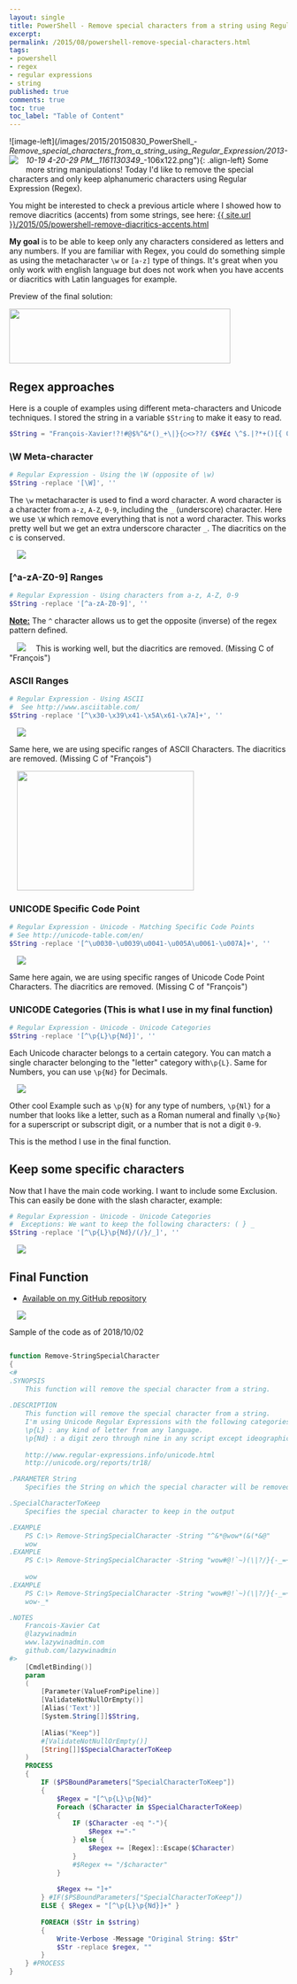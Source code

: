 ```yaml
---
layout: single
title: PowerShell - Remove special characters from a string using Regular Expression (Regex)
excerpt: 
permalink: /2015/08/powershell-remove-special-characters.html
tags: 
- powershell
- regex
- regular expressions
- string
published: true
comments: true
toc: true
toc_label: "Table of Content"
---
```

![image-left](/images/2015/20150830_PowerShell_-_Remove_special_characters_from_a_string_using_Regular_Expression/2013-10-19 4-20-29 PM__1161130349__-106x122.png"){: .align-left}
<a href="http://4.bp.blogspot.com/-HHt3IUIRYuI/UmLprP9HhgI/AAAAAAABeLU/No-OUlTpmQ8/s1600/2013-10-19+4-20-29+PM.png" imageanchor="1" style="clear: left; float: left; margin-bottom: 1em; margin-right: 1em;"><img border="0" src="http://4.bp.blogspot.com/-HHt3IUIRYuI/UmLprP9HhgI/AAAAAAABeLU/No-OUlTpmQ8/s1600/2013-10-19+4-20-29+PM.png" /></a>Some more string manipulations! Today I'd like to remove the special characters and only keep alphanumeric characters using Regular Expression (Regex).

You might be interested to check a previous article where I showed how to remove diacritics (accents) from some strings, see here: <a href="{{ site.url }}/2015/05/powershell-remove-diacritics-accents.html">{{ site.url }}/2015/05/powershell-remove-diacritics-accents.html</a>

**My goal** is to be able to keep only any characters considered as letters and any numbers.
If you are familiar with Regex, you could do something simple as using the metacharacter `\w` or `[a-z]` type of things. It's great when you only work with english language but does not work when you have accents or diacritics with Latin languages for example.

Preview of the final solution:

<a href="{{ site.url }}/images/2015/20150830_PowerShell_-_Remove_special_characters_from_a_string_using_Regular_Expression_(Regex)/2015-08-30_18-40-10__1502951707__-844x209.png" imageanchor="1" style="margin-left: auto; margin-right: auto;"><img border="0" height="99" src="{{ site.url }}/images/2015/20150830_PowerShell_-_Remove_special_characters_from_a_string_using_Regular_Expression_(Regex)/2015-08-30_18-40-10__1239215365__-400x99.png" width="400" /></a>

## Regex approaches

Here is a couple of examples using different meta-characters and Unicode techniques.
I stored the string in a variable `$String` to make it easy to read.

```powershell
$String = "François-Xavier!?!#@$%^&*()_+\|}{○<>??/ €$¥£¢ \^$.|?*+()[{ 0123456789"
```

### \W Meta-character

```powershell
# Regular Expression - Using the \W (opposite of \w)
$String -replace '[\W]', ''
```

The `\w` metacharacter is used to find a word character. A word character is a character from `a-z`, `A-Z`, `0-9`, including the `_` (underscore) character. Here we use `\W` which remove everything that is not a word character. This works pretty well but we get an extra underscore character `_`. The diacritics on the c is conserved.

<a href="{{ site.url }}/images/2015/20150830_PowerShell_-_Remove_special_characters_from_a_string_using_Regular_Expression_(Regex)/LazyWinAdmin_Regex01_W__325467495__-844x129.png" imageanchor="1" style="margin-left: 1em; margin-right: 1em;"><img border="0" src="{{ site.url }}/images/2015/20150830_PowerShell_-_Remove_special_characters_from_a_string_using_Regular_Expression_(Regex)/LazyWinAdmin_Regex01_W__325467495__-844x129.png" /></a>

### [^a-zA-Z0-9] Ranges

```powershell
# Regular Expression - Using characters from a-z, A-Z, 0-9
$String -replace '[^a-zA-Z0-9]', ''
```

**<u>Note:</u>** The `^` character allows us to get the opposite (inverse) of the regex pattern defined.

<a href="{{ site.url }}/images/2015/20150830_PowerShell_-_Remove_special_characters_from_a_string_using_Regular_Expression_(Regex)/LazyWinAdmin_Regex02_A-Z__1320925435__-844x129.png" imageanchor="1" style="margin-left: 1em; margin-right: 1em;"><img border="0" src="{{ site.url }}/images/2015/20150830_PowerShell_-_Remove_special_characters_from_a_string_using_Regular_Expression_(Regex)/LazyWinAdmin_Regex02_A-Z__1320925435__-844x129.png" /></a>
This is working well, but the diacritics are removed. (Missing C of "François")

### ASCII Ranges

```powershell
# Regular Expression - Using ASCII
#  See http://www.asciitable.com/
$String -replace '[^\x30-\x39\x41-\x5A\x61-\x7A]+', ''
```

<a href="{{ site.url }}/images/2015/20150830_PowerShell_-_Remove_special_characters_from_a_string_using_Regular_Expression_(Regex)/LazyWinAdmin_Regex03_ASCII__1480139706__-844x129.png" imageanchor="1" style="margin-left: 1em; margin-right: 1em;"><img border="0" src="{{ site.url }}/images/2015/20150830_PowerShell_-_Remove_special_characters_from_a_string_using_Regular_Expression_(Regex)/LazyWinAdmin_Regex03_ASCII__1480139706__-844x129.png" /></a>

Same here, we are using specific ranges of ASCII Characters. The diacritics are removed. (Missing C of "François")

<a href="http://www.asciitable.com/" imageanchor="1" style="margin-left: 1em; margin-right: 1em;" target="_blank"><img border="0" height="216" src="{{ site.url }}/images/2015/20150830_PowerShell_-_Remove_special_characters_from_a_string_using_Regular_Expression_(Regex)/asciitable__755878205__-320x216.png" width="320" /></a>

### UNICODE Specific Code Point

```powershell
# Regular Expression - Unicode - Matching Specific Code Points
# See http://unicode-table.com/en/
$String -replace '[^\u0030-\u0039\u0041-\u005A\u0061-\u007A]+', ''
```
<a href="{{ site.url }}/images/2015/20150830_PowerShell_-_Remove_special_characters_from_a_string_using_Regular_Expression_(Regex)/LazyWinAdmin_Regex04_Unicode_Specific_Code_Point__1973263826__-844x129.png" imageanchor="1" style="margin-left: 1em; margin-right: 1em;"><img border="0" src="{{ site.url }}/images/2015/20150830_PowerShell_-_Remove_special_characters_from_a_string_using_Regular_Expression_(Regex)/LazyWinAdmin_Regex04_Unicode_Specific_Code_Point__1973263826__-844x129.png" /></a>

Same here again, we are using specific ranges of Unicode Code Point Characters. The diacritics are removed. (Missing C of "François")

### UNICODE Categories (This is what I use in my final function)

```powershell
# Regular Expression - Unicode - Unicode Categories
$String -replace '[^\p{L}\p{Nd}]', ''
```

Each Unicode character belongs to a certain category. You can match a single character belonging to the "letter" category with`\p{L}`. Same for Numbers, you can use `\p{Nd}` for Decimals.

<a href="{{ site.url }}/images/2015/20150830_PowerShell_-_Remove_special_characters_from_a_string_using_Regular_Expression_(Regex)/LazyWinAdmin_Regex05_Unicode_Category__1111939815__-844x129.png" imageanchor="1" style="margin-left: 1em; margin-right: 1em;"><img border="0" src="{{ site.url }}/images/2015/20150830_PowerShell_-_Remove_special_characters_from_a_string_using_Regular_Expression_(Regex)/LazyWinAdmin_Regex05_Unicode_Category__1111939815__-844x129.png" /></a>

Other cool Example such as `\p{N}` for any type of numbers, `\p{Nl}` for a number that looks like a letter, such as a Roman numeral and finally `\p{No}` for a superscript or subscript digit, or a number that is not a digit `0-9`.

This is the method I use in the final function.

## Keep some specific characters

Now that I have the main code working. I want to include some Exclusion.
This can easily be done with the slash character, example:

```powershell
# Regular Expression - Unicode - Unicode Categories
#  Exceptions: We want to keep the following characters: ( } _
$String -replace '[^\p{L}\p{Nd}/(/}/_]', ''
```

<a href="{{ site.url }}/images/2015/20150830_PowerShell_-_Remove_special_characters_from_a_string_using_Regular_Expression_(Regex)/LazyWinAdmin_Regex05_Unicode_Category_WITH_Exceptions__545375934__-844x129.png" imageanchor="1" style="margin-left: 1em; margin-right: 1em;"><img border="0" src="{{ site.url }}/images/2015/20150830_PowerShell_-_Remove_special_characters_from_a_string_using_Regular_Expression_(Regex)/LazyWinAdmin_Regex05_Unicode_Category_WITH_Exceptions__545375934__-844x129.png" /></a>

## Final Function

* [Available on my GitHub repository](https://github.com/lazywinadmin/PowerShell/blob/master/TOOL-Remove-StringSpecialCharacter/Remove-StringSpecialCharacter.ps1)

<a href="{{ site.url }}/images/2015/20150830_PowerShell_-_Remove_special_characters_from_a_string_using_Regular_Expression_(Regex)/LazyWinAdmin_Remove-StringSpecialCharacter__130501068__-844x329.png" imageanchor="1" style="margin-left: 1em; margin-right: 1em;"><img border="0" src="{{ site.url }}/images/2015/20150830_PowerShell_-_Remove_special_characters_from_a_string_using_Regular_Expression_(Regex)/LazyWinAdmin_Remove-StringSpecialCharacter__130501068__-844x329.png" /></a>

Sample of the code as of 2018/10/02

```powershell

function Remove-StringSpecialCharacter
{
<#
.SYNOPSIS
	This function will remove the special character from a string.
	
.DESCRIPTION
	This function will remove the special character from a string.
	I'm using Unicode Regular Expressions with the following categories
	\p{L} : any kind of letter from any language.
	\p{Nd} : a digit zero through nine in any script except ideographic 
	
	http://www.regular-expressions.info/unicode.html
	http://unicode.org/reports/tr18/

.PARAMETER String
	Specifies the String on which the special character will be removed

.SpecialCharacterToKeep
	Specifies the special character to keep in the output

.EXAMPLE
	PS C:\> Remove-StringSpecialCharacter -String "^&*@wow*(&(*&@"
	wow
.EXAMPLE
	PS C:\> Remove-StringSpecialCharacter -String "wow#@!`~)(\|?/}{-_=+*"
	
	wow
.EXAMPLE
	PS C:\> Remove-StringSpecialCharacter -String "wow#@!`~)(\|?/}{-_=+*" -SpecialCharacterToKeep "*","_","-"
	wow-_*

.NOTES
	Francois-Xavier Cat
	@lazywinadmin
	www.lazywinadmin.com
	github.com/lazywinadmin
#>
	[CmdletBinding()]
	param
	(
		[Parameter(ValueFromPipeline)]
		[ValidateNotNullOrEmpty()]
		[Alias('Text')]
		[System.String[]]$String,
		
		[Alias("Keep")]
		#[ValidateNotNullOrEmpty()]
		[String[]]$SpecialCharacterToKeep
	)
	PROCESS
	{
		IF ($PSBoundParameters["SpecialCharacterToKeep"])
		{
			$Regex = "[^\p{L}\p{Nd}"
			Foreach ($Character in $SpecialCharacterToKeep)
			{
				IF ($Character -eq "-"){
					$Regex +="-"
				} else {
					$Regex += [Regex]::Escape($Character)
				}
				#$Regex += "/$character"
			}
			
			$Regex += "]+"
		} #IF($PSBoundParameters["SpecialCharacterToKeep"])
		ELSE { $Regex = "[^\p{L}\p{Nd}]+" }
		
		FOREACH ($Str in $string)
		{
			Write-Verbose -Message "Original String: $Str"
			$Str -replace $regex, ""
		}
	} #PROCESS
}
```